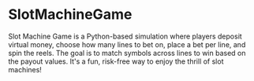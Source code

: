 # SlotMachineGame
Slot Machine Game is a Python-based simulation where players deposit virtual money, choose how many lines to bet on, place a bet per line, and spin the reels. The goal is to match symbols across lines to win based on the payout values. It's a fun, risk-free way to enjoy the thrill of slot machines!
